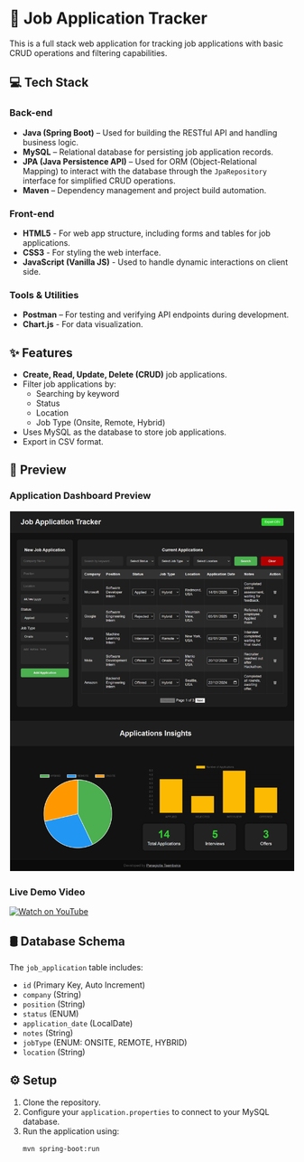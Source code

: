 # 💼 Job Application Tracker

This is a full stack web application for tracking job applications with basic CRUD operations and filtering capabilities.

## 💻 Tech Stack
### Back-end
- **Java (Spring Boot)** – Used for building the RESTful API and handling business logic.
- **MySQL** – Relational database for persisting job application records.
- **JPA (Java Persistence API)** – Used for ORM (Object-Relational Mapping) to interact with the database through the `JpaRepository` interface for simplified CRUD operations.
- **Maven** – Dependency management and project build automation.

### Front-end
- **HTML5** - For web app structure, including forms and tables for job applications.
- **CSS3** - For styling the web interface.
- **JavaScript (Vanilla JS)** - Used to handle dynamic interactions on client side.

### Tools & Utilities
- **Postman** – For testing and verifying API endpoints during development.
- **Chart.js** - For data visualization.

## ✨ Features
- **Create, Read, Update, Delete (CRUD)** job applications.
- Filter job applications by:
  - Searching by keyword
  - Status
  - Location
  - Job Type (Onsite, Remote, Hybrid)
- Uses MySQL as the database to store job applications.
- Export in CSV format.

## 👀 Preview

### Application Dashboard Preview
<img src="./assets/full-page-preview.png" alt="Application Tracker Preview" style="width:600px; border: 0.5px solid white;">

### Live Demo Video
[![Watch on YouTube](https://img.youtube.com/vi/RFmE6xdIeuE/0.jpg)](https://www.youtube.com/watch?v=RFmE6xdIeuE&ab_channel=PanagiotisTsembekis)


## 🛢 Database Schema
The `job_application` table includes:
- `id` (Primary Key, Auto Increment)
- `company` (String)
- `position` (String)
- `status` (ENUM)
- `application_date` (LocalDate)
- `notes` (String)
- `jobType` (ENUM: ONSITE, REMOTE, HYBRID)
- `location` (String)

## ⚙️ Setup
1. Clone the repository.
2. Configure your `application.properties` to connect to your MySQL database.
3. Run the application using:
   ```bash
   mvn spring-boot:run
   ```
